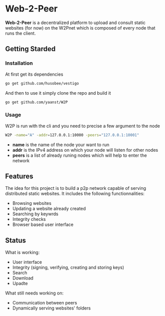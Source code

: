 # Web-2-Peer

**Web-2-Peer** is a decentralized platform to upload and consult static websites (for now) on the W2Pnet which is composed of every node that runs the client.

## Getting Starded

### Installation

At first get its dependencies
```bash
go get github.com/husobee/vestigo
```

And then to use it simply clone the repo and build it
```bash
go get github.com/yaanst/W2P
```

### Usage

W2P is run with the cli and you need to precise a few argument to the node
```bash
W2P -name="A" -addr=127.0.0.1:10000 -peers="127.0.0.1:10001"
```

- **name** is the name of the node your want to run
- **addr** is the IPv4 address on which your node will listen for other nodes
- **peers** is a list of already runing nodes which will help to enter the network

## Features

The idea for this project is to build a p2p network capable of serving distributed static websites. It includes the following functionnalities:
 - Browsing websites
 - Updating a website already created
 - Searching by keywrds
 - Integrity checks 
 - Browser based user interface
 
## Status

What is working:
 - User interface
 - Integrity (signing, verifying, creating and storing keys)
 - Search
 - Download
 - Upadte
 
What still needs working on:
 - Communication between peers
 - Dynamically serving websites' folders
